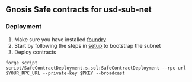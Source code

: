 
## Gnosis Safe contracts for usd-sub-net

### Deployment

1. Make sure you have installed [foundry](https://github.com/foundry-rs/foundry)
2. Start by following the steps in [setup](https://github.com/sub-usd-net/setup) to bootstrap the subnet
3. Deploy contracts

```shell
forge script script/SafeContractDeployment.s.sol:SafeContractDeployment --rpc-url $YOUR_RPC_URL --private-key $PKEY --broadcast
```
